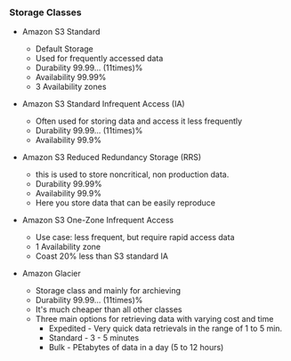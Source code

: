 ### Storage Classes

- Amazon S3 Standard
  - Default Storage
  - Used for frequently accessed data
  - Durability 99.99... (11times)%
  - Availability 99.99%
  - 3 Availability zones
  
- Amazon S3 Standard Infrequent Access (IA)
  - Often used for storing data and access it less frequently 
  - Durability 99.99... (11times)%
  - Availability 99.9%
 
- Amazon S3 Reduced Redundancy Storage (RRS)
  - this is used to store noncritical, non production data. 
  - Durability 99.99%
  - Availability 99.9%
  - Here you store data that can be easily reproduce
  
- Amazon S3 One-Zone Infrequent Access
  - Use case: less frequent, but require rapid access data
  - 1 Availability zone
  - Coast 20% less than S3 standard IA

- Amazon Glacier
  - Storage class and mainly for archieving
  - Durability 99.99... (11times)%
  - It's much cheaper than all other classes 
  - Three main options for retrieving data with varying cost and time
      - Expedited - Very quick data retrievals in the range of 1 to 5 min.
      - Standard - 3 - 5 minutes
      - Bulk - PEtabytes of data in a day (5 to 12 hours)
